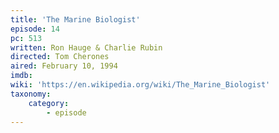 ```yaml
---
title: 'The Marine Biologist'
episode: 14
pc: 513         
written: Ron Hauge & Charlie Rubin
directed: Tom Cherones
aired: February 10, 1994
imdb:
wiki: 'https://en.wikipedia.org/wiki/The_Marine_Biologist'
taxonomy:
    category:
        - episode
---
```

